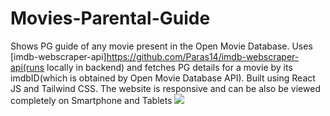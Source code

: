 # Movies-Parental-Guide
Shows PG guide of any movie present in the Open Movie Database. Uses [imdb-webscraper-api]https://github.com/Paras14/imdb-webscraper-api(runs locally in backend) and fetches PG details for a movie by its imdbID(which is obtained by Open Movie Database API).
Built using React JS and Tailwind CSS. The website is responsive and can be also be viewed completely on Smartphone and Tablets
![](https://github.com/Paras14/movie-pg-search/blob/main/src/assets/demo.gif)
